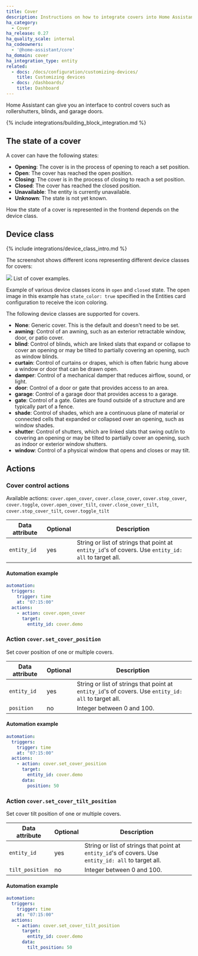 ```yaml
---
title: Cover
description: Instructions on how to integrate covers into Home Assistant.
ha_category:
  - Cover
ha_release: 0.27
ha_quality_scale: internal
ha_codeowners:
  - '@home-assistant/core'
ha_domain: cover
ha_integration_type: entity
related:
  - docs: /docs/configuration/customizing-devices/
    title: Customizing devices
  - docs: /dashboards/
    title: Dashboard
---
```


Home Assistant can give you an interface to control covers such as rollershutters, blinds, and garage doors.

{% include integrations/building_block_integration.md %}

## The state of a cover

A cover can have the following states:

- **Opening**: The cover is in the process of opening to reach a set position.
- **Open**: The cover has reached the open position.
- **Closing**: The cover is in the process of closing to reach a set position.
- **Closed**: The cover has reached the closed position.
- **Unavailable**: The entity is currently unavailable.
- **Unknown**: The state is not yet known.


How the state of a cover is represented in the frontend depends on the device class.

## Device class

{% include integrations/device_class_intro.md %}

The screenshot shows different icons representing different device classes for covers:

<p class='img'>
<img src='/images/screenshots/cover_classes_icons.png' />
List of cover examples.
</p>

Example of various device classes icons in `open` and `closed` state. The open image in this example has `state_color: true` specified in the Entities card configuration to receive the icon coloring.

The following device classes are supported for covers.

- **None**: Generic cover. This is the default and doesn't need to be set.
- **awning**: Control of an awning, such as an exterior retractable window, door, or patio cover.
- **blind**: Control of blinds, which are linked slats that expand or collapse to cover an opening or may be tilted to partially covering an opening, such as window blinds.
- **curtain**: Control of curtains or drapes, which is often fabric hung above a window or door that can be drawn open.
- **damper**: Control of a mechanical damper that reduces airflow, sound, or light.
- **door**: Control of a door or gate that provides access to an area.
- **garage**: Control of a garage door that provides access to a garage.
- **gate**: Control of a gate. Gates are found outside of a structure and are typically part of a fence.
- **shade**: Control of shades, which are a continuous plane of material or connected cells that expanded or collapsed over an opening, such as window shades.
- **shutter**: Control of shutters, which are linked slats that swing out/in to covering an opening or may be tilted to partially cover an opening, such as indoor or exterior window shutters.
- **window**: Control of a physical window that opens and closes or may tilt.

## Actions

### Cover control actions

Available actions: `cover.open_cover`, `cover.close_cover`, `cover.stop_cover`, `cover.toggle`, `cover.open_cover_tilt`, `cover.close_cover_tilt`, `cover.stop_cover_tilt`, `cover.toggle_tilt`

| Data attribute | Optional | Description                                                                                          |
| -------------- | -------- | ---------------------------------------------------------------------------------------------------- |
| `entity_id`    | yes      | String or list of strings that point at `entity_id`'s of covers. Use `entity_id: all` to target all. |

#### Automation example

```yaml
automation:
  triggers:
    trigger: time
    at: "07:15:00"
  actions:
    - action: cover.open_cover
      target:
        entity_id: cover.demo
```

### Action `cover.set_cover_position`

Set cover position of one or multiple covers.

| Data attribute | Optional | Description                                                                                          |
| -------------- | -------- | ---------------------------------------------------------------------------------------------------- |
| `entity_id`    | yes      | String or list of strings that point at `entity_id`'s of covers. Use `entity_id: all` to target all. |
| `position`     | no       | Integer between 0 and 100.                                                                           |

#### Automation example

```yaml
automation:
  triggers:
    trigger: time
    at: "07:15:00"
  actions:
    - action: cover.set_cover_position
      target:
        entity_id: cover.demo
      data:
        position: 50
```

### Action `cover.set_cover_tilt_position`

Set cover tilt position of one or multiple covers.

| Data attribute  | Optional | Description                                                                                          |
| --------------- | -------- | ---------------------------------------------------------------------------------------------------- |
| `entity_id`     | yes      | String or list of strings that point at `entity_id`'s of covers. Use `entity_id: all` to target all. |
| `tilt_position` | no       | Integer between 0 and 100.                                                                           |

#### Automation example

```yaml
automation:
  triggers:
    trigger: time
    at: "07:15:00"
  actions:
    - action: cover.set_cover_tilt_position
      target:
        entity_id: cover.demo
      data:
        tilt_position: 50
```

